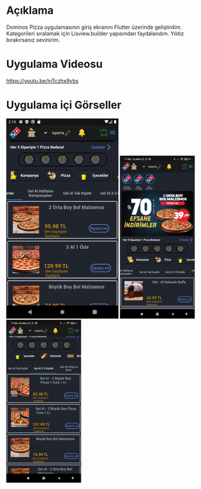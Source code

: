 # Açıklama 

Dominos Pizza uygulamasının giriş ekranını Flutter üzerinde geliştirdim. Kategorileri sıralamak için Lisview.builder yapısından faydalandım. Yıldız bırakırsanız sevinirim.

# Uygulama Videosu

https://youtu.be/inTczhx9ybs

# Uygulama içi Görseller

<p float="left">
  <img src="/pictures/pic1.png" width="300" />
  <img src="/pictures/pic2.jpg" width="200" /> 
  <img src="/pictures/pic3.jpg" width="200" />
</p>
